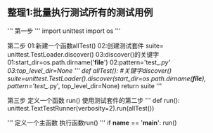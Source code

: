 整理1:批量执行测试所有的测试用例
---------------------------------------------------------

'''
第一步
'''
import unittest
import os
'''

第二步
01:新建一个函数allTest()
02:创建测试套件 suite= unittest.TestLoader.discover() 
03:discover()的关键字 
	01:start_dir=os.path.dirname('__file__')
	02:pattern='test_*.py'
	03:top_level_dir=None
'''
def allTest():
	#关键字discover()
	suite=unittest.TestLoader().discover(start_dir=os.path.dirname(__file__),
	                                     pattern='test_*.py',
	                                     top_level_dir=None)
	return suite
'''

第三步
定义一个函数 run()
使用测试套件的第二步
'''
def run():
	unittest.TextTestRunner(verbosity=2).run(allTest())

'''
定义一个主函数
执行函数run()
'''
if __name__ == '__main__':
    run()